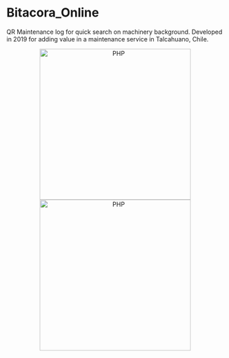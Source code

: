 # Bitacora_Online
QR Maintenance log for quick search on machinery background. 
Developed in 2019 for adding value in a maintenance service in Talcahuano, Chile. 

<div align="center">
    <a href="http://hstech.cl/">
        <img
            alt="PHP"
            src="https://github.com/Alexanderh1988/Bitacora_Online/blob/master/expl.png?raw=true"
            width="350">
    </a>
</div>
<div align="center">
    <a href="http://hstech.cl/">  
        <img
            alt="PHP"
            src="https://github.com/Alexanderh1988/Bitacora_Online/blob/master/scrnshoot.png?raw=true"
            width="350">
 
</div>
